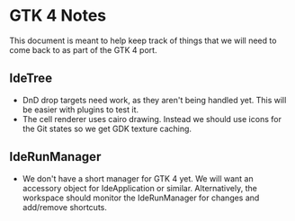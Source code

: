 # GTK 4 Notes

This document is meant to help keep track of things that we will need to come back to as part of the GTK 4 port.

## IdeTree

 * DnD drop targets need work, as they aren't being handled yet. This will be easier with plugins to test it.
 * The cell renderer uses cairo drawing. Instead we should use icons for the Git states so we get GDK texture caching.

## IdeRunManager

 * We don't have a short manager for GTK 4 yet. We will want an accessory object for IdeApplication or similar. Alternatively, the workspace should monitor the IdeRunManager for changes and add/remove shortcuts.
